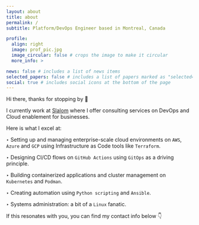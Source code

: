 ```yaml
---
layout: about
title: about
permalink: /
subtitle: Platform/DevOps Engineer based in Montreal, Canada

profile:
  align: right
  image: prof_pic.jpg
  image_circular: false # crops the image to make it circular
  more_info: >

news: false # includes a list of news items
selected_papers: false # includes a list of papers marked as "selected={true}"
social: true # includes social icons at the bottom of the page
---
```


Hi there, thanks for stopping by 👋

I currently work at [Slalom](https://www.slalom.com/ca) where I offer consulting services on DevOps and Cloud enablement for businesses.

Here is what I excel at:

‣ Setting up and managing enterprise-scale cloud environments on `AWS`, `Azure` and `GCP` using Infrastructure as Code tools like `Terraform`.

‣ Designing CI/CD flows on `GitHub Actions` using `GitOps` as a driving principle.

‣ Building containerized applications and cluster management on `Kubernetes` and `Podman`.

‣ Creating automation using `Python scripting` and `Ansible`.

‣ Systems administration: a bit of a `Linux` fanatic.

If this resonates with you, you can find my contact info below 👇
